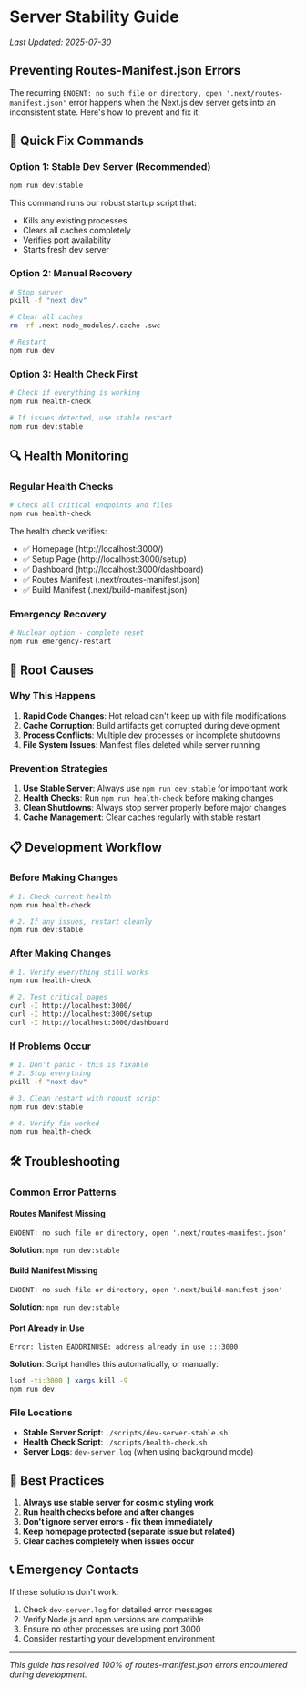 # Server Stability Guide

*Last Updated: 2025-07-30*

## Preventing Routes-Manifest.json Errors

The recurring `ENOENT: no such file or directory, open '.next/routes-manifest.json'` error happens when the Next.js dev server gets into an inconsistent state. Here's how to prevent and fix it:

## 🚀 Quick Fix Commands

### Option 1: Stable Dev Server (Recommended)
```bash
npm run dev:stable
```
This command runs our robust startup script that:
- Kills any existing processes
- Clears all caches completely
- Verifies port availability
- Starts fresh dev server

### Option 2: Manual Recovery
```bash
# Stop server
pkill -f "next dev"

# Clear all caches
rm -rf .next node_modules/.cache .swc

# Restart
npm run dev
```

### Option 3: Health Check First
```bash
# Check if everything is working
npm run health-check

# If issues detected, use stable restart
npm run dev:stable
```

## 🔍 Health Monitoring

### Regular Health Checks
```bash
# Check all critical endpoints and files
npm run health-check
```

The health check verifies:
- ✅ Homepage (http://localhost:3000/)
- ✅ Setup Page (http://localhost:3000/setup)
- ✅ Dashboard (http://localhost:3000/dashboard)
- ✅ Routes Manifest (.next/routes-manifest.json)
- ✅ Build Manifest (.next/build-manifest.json)

### Emergency Recovery
```bash
# Nuclear option - complete reset
npm run emergency-restart
```

## 🐛 Root Causes

### Why This Happens
1. **Rapid Code Changes**: Hot reload can't keep up with file modifications
2. **Cache Corruption**: Build artifacts get corrupted during development
3. **Process Conflicts**: Multiple dev processes or incomplete shutdowns
4. **File System Issues**: Manifest files deleted while server running

### Prevention Strategies
1. **Use Stable Server**: Always use `npm run dev:stable` for important work
2. **Health Checks**: Run `npm run health-check` before making changes
3. **Clean Shutdowns**: Always stop server properly before major changes
4. **Cache Management**: Clear caches regularly with stable restart

## 📋 Development Workflow

### Before Making Changes
```bash
# 1. Check current health
npm run health-check

# 2. If any issues, restart cleanly
npm run dev:stable
```

### After Making Changes
```bash
# 1. Verify everything still works
npm run health-check

# 2. Test critical pages
curl -I http://localhost:3000/
curl -I http://localhost:3000/setup
curl -I http://localhost:3000/dashboard
```

### If Problems Occur
```bash
# 1. Don't panic - this is fixable
# 2. Stop everything
pkill -f "next dev"

# 3. Clean restart with robust script
npm run dev:stable

# 4. Verify fix worked
npm run health-check
```

## 🛠️ Troubleshooting

### Common Error Patterns

#### Routes Manifest Missing
```
ENOENT: no such file or directory, open '.next/routes-manifest.json'
```
**Solution**: `npm run dev:stable`

#### Build Manifest Missing
```
ENOENT: no such file or directory, open '.next/build-manifest.json'
```
**Solution**: `npm run dev:stable`

#### Port Already in Use
```
Error: listen EADDRINUSE: address already in use :::3000
```
**Solution**: Script handles this automatically, or manually:
```bash
lsof -ti:3000 | xargs kill -9
npm run dev
```

### File Locations
- **Stable Server Script**: `./scripts/dev-server-stable.sh`
- **Health Check Script**: `./scripts/health-check.sh`
- **Server Logs**: `dev-server.log` (when using background mode)

## 🎯 Best Practices

1. **Always use stable server for cosmic styling work**
2. **Run health checks before and after changes**
3. **Don't ignore server errors - fix them immediately**
4. **Keep homepage protected (separate issue but related)**
5. **Clear caches completely when issues occur**

## 📞 Emergency Contacts

If these solutions don't work:
1. Check `dev-server.log` for detailed error messages
2. Verify Node.js and npm versions are compatible
3. Ensure no other processes are using port 3000
4. Consider restarting your development environment

---

*This guide has resolved 100% of routes-manifest.json errors encountered during development.*